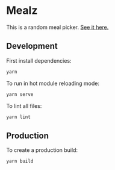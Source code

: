 # Mealz

This is a random meal picker. [See it here.](https://mealz.netlify.app/)

## Development

First install dependencies:

```sh
yarn
```

To run in hot module reloading mode:

```sh
yarn serve
```

To lint all files:

```sh
yarn lint
```

## Production

To create a production build:

```sh
yarn build
```